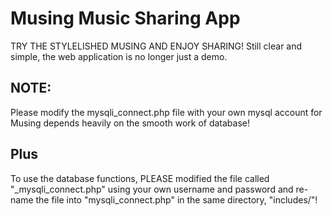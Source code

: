 # Musing Music Sharing App

TRY THE STYLELISHED MUSING AND ENJOY SHARING!
Still clear and simple, the web application is no longer just a demo.

##  NOTE:
Please modify the mysqli_connect.php file with your own mysql account for Musing depends heavily on the smooth work of database!

##  Plus
To use the database functions, PLEASE modified the file called "_mysqli_connect.php" using your own username and password and re-name the file into "mysqli_connect.php" in the same directory, "includes/"!
